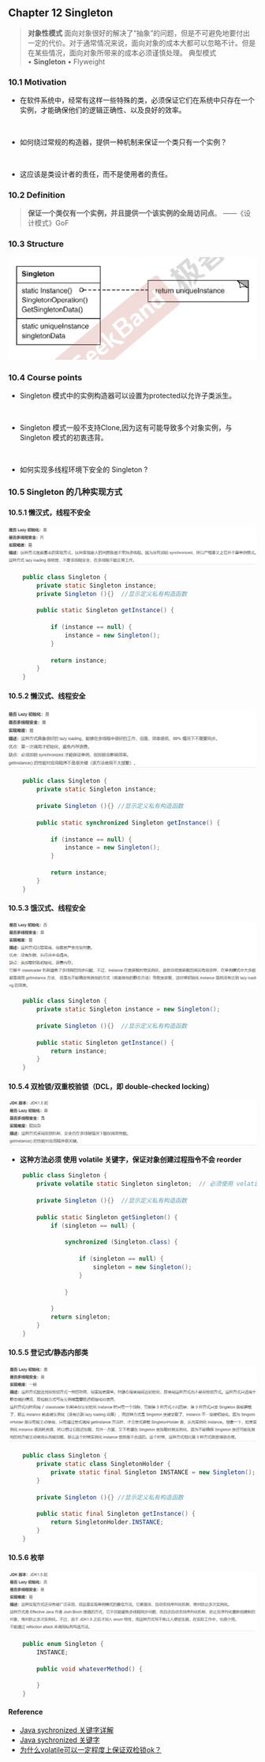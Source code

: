 ## Chapter 12 Singleton
> **对象性模式**
> 面向对象很好的解决了“抽象”的问题，但是不可避免地要付出一定的代价。对于通常情况来说，面向对象的成本大都可以忽略不计。但是在某些情况，面向对象所带来的成本必须谨慎处理。
> 典型模式    
> • **Singleton**
> • Flyweight

### 10.1 Motivation
* 在软件系统中，经常有这样一些特殊的类，必须保证它们在系统中只存在一个实例，才能确保他们的逻辑正确性、以及良好的效率。

    <br>

* 如何绕过常规的构造器，提供一种机制来保证一个类只有一个实例？

    <br>

* 这应该是类设计者的责任，而不是使用者的责任。

### 10.2 Definition
>**保证一个类仅有一个实例，并且提供一个该实例的全局访问点**。 ——《设计模式》GoF

### 10.3 Structure  
![](img/structure.png)

### 10.4 Course points

* Singleton 模式中的实例构造器可以设置为protected以允许子类派生。

    <br>

* Singleton 模式一般不支持Clone,因为这有可能导致多个对象实例，与 Singleton 模式的初衷违背。

    <br>

* 如何实现多线程环境下安全的 Singleton ?

### 10.5 Singleton 的几种实现方式
#### 10.5.1 懒汉式，线程不安全
    
![](img/2020-10-21-11-15-12.png)

```java
    public class Singleton {  
        private static Singleton instance;  
        private Singleton (){}  //显示定义私有构造函数
    
        public static Singleton getInstance() {  

            if (instance == null) {  
                instance = new Singleton();  
            }  

            return instance;  
        }  
    }
```

#### 10.5.2 懒汉式、线程安全
![](img/2020-10-21-11-18-37.png)

```java
    public class Singleton {  
        private static Singleton instance;  

        private Singleton (){} //显示定义私有构造函数  

        public static synchronized Singleton getInstance() {  

            if (instance == null) {  
                instance = new Singleton();  
            }  

            return instance;  
        }  
    }
```
#### 10.5.3 饿汉式、线程安全
![](img/2020-10-21-11-19-43.png)
```java
    public class Singleton {  
        private static Singleton instance = new Singleton();  

        private Singleton (){}  //显示定义私有构造函数

        public static Singleton getInstance() {  
            return instance;  
        }  
    }
```
#### 10.5.4 双检锁/双重校验锁（DCL，即 double-checked locking）
![](img/2020-10-21-11-20-40.png)

* **这种方法必须 使用 volatile 关键字，保证对象创建过程指令不会 reorder**
```java
    public class Singleton {  
        private volatile static Singleton singleton;  // 必须使用 volatile 关键字

        private Singleton (){}  //显示定义私有构造函数

        public static Singleton getSingleton() {  
            if (singleton == null) {  

                synchronized (Singleton.class) {  

                    if (singleton == null) {  
                        singleton = new Singleton();  
                    }  

                }  

            }  
            return singleton;  
        }  
    }
```

#### 10.5.5 登记式/静态内部类
![](img/2020-10-21-11-23-33.png)
```java
    public class Singleton {  
        private static class SingletonHolder {  
            private static final Singleton INSTANCE = new Singleton();  
        }  

        private Singleton (){} //显示定义私有构造函数

        public static final Singleton getInstance() {  
            return SingletonHolder.INSTANCE;  
        }  
    }
```

#### 10.5.6 枚举
![](img/2020-10-21-11-26-01.png)

```java
    public enum Singleton {  
        INSTANCE;  

        public void whateverMethod() {  

        }  
    }
```

#### Reference

* [Java sychronized 关键字详解](https://www.cnblogs.com/gnagwang/archive/2011/02/27/1966606.html)
* [Java sychronized 关键字](https://www.jackforfun.com/java-synchronized)
* [为什么volatile可以一定程度上保证双检锁ok？](https://blog.csdn.net/Null_RuzZ/article/details/72530826)
